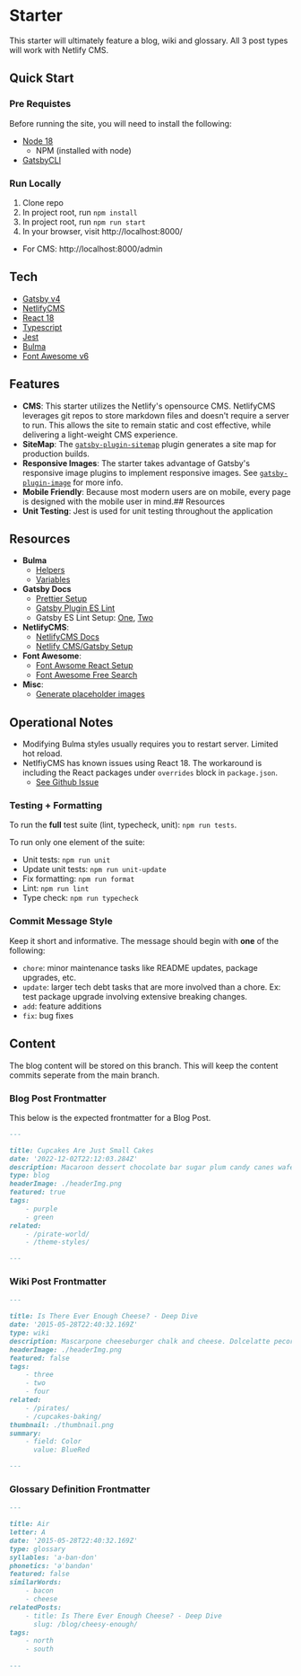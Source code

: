 # Starter

This starter will ultimately feature a blog, wiki and glossary. All 3 post types will work with Netlify CMS.

## Quick Start

### Pre Requistes

Before running the site, you will need to install the following:

-   [Node 18](https://nodejs.org/en/download/current/)
    -   NPM (installed with node)
-   [GatsbyCLI](https://www.gatsbyjs.com/docs/tutorial/part-0/#gatsby-cli)

### Run Locally

1. Clone repo
2. In project root, run `npm install`
3. In project root, run `npm run start`
4. In your browser, visit http://localhost:8000/

-   For CMS: http://localhost:8000/admin

## Tech

-   [Gatsby v4](https://www.gatsbyjs.com/docs)
-   [NetlifyCMS](https://www.netlifycms.org/docs/intro/)
-   [React 18](https://reactjs.org/docs/getting-started.html)
-   [Typescript](https://www.typescriptlang.org/docs/)
-   [Jest](https://jestjs.io/)
-   [Bulma](https://bulma.io/documentation/)
-   [Font Awesome v6](https://fontawesome.com/docs)

## Features

-   **CMS**: This starter utilizes the Netlify's opensource CMS. NetlifyCMS leverages git repos to store markdown files and doesn't require a server to run. This allows the site to remain static and cost effective, while delivering a light-weight CMS experience.
-   **SiteMap**: The [`gatsby-plugin-sitemap`](https://www.gatsbyjs.com/plugins/gatsby-plugin-sitemap/) plugin generates a site map for production builds.
-   **Responsive Images**: The starter takes advantage of Gatsby's responsive image plugins to implement responsive images. See [`gatsby-plugin-image`](https://www.gatsbyjs.com/plugins/gatsby-plugin-image//) for more info.
-   **Mobile Friendly**: Because most modern users are on mobile, every page is designed with the mobile user in mind.## Resources
-   **Unit Testing**: Jest is used for unit testing throughout the application

## Resources

-   **Bulma**
    -   [Helpers](https://bulma.io/documentation/helpers/)
    -   [Variables](https://bulma.io/documentation/customize/variables/)
-   **Gatsby Docs**
    -   [Prettier Setup](https://decodenatura.com/how-to-set-up-gatsby-typescript-eslint-prettier/)
    -   [Gatsby Plugin ES Lint](https://www.gatsbyjs.com/plugins/gatsby-plugin-eslint/)
    -   Gatsby ES Lint Setup: [One](https://medium.com/@stojanpeshov/how-to-setup-gatsbyjs-starter-with-typescript-eslint-prettier-269b1a0a812f), [Two](https://decodenatura.com/how-to-set-up-gatsby-typescript-eslint-prettier/)
-   **NetlifyCMS**:
    -   [NetlifyCMS Docs](https://www.netlifycms.org/docs/gatsby/)
    -   [Netlify CMS/Gatsby Setup](https://www.netlifycms.org/docs/gatsby/)
-   **Font Awesome**:
    -   [Font Awsome React Setup](https://fontawesome.com/docs/web/use-with/react/)
    -   [Font Awesome Free Search](https://fontawesome.com/search?o=r&m=free)
-   **Misc**:
    -   [Generate placeholder images](https://placeholder.com/)

## Operational Notes

-   Modifying Bulma styles usually requires you to restart server. Limited hot reload.
-   NetlfiyCMS has known issues using React 18. The workaround is including the React packages under `overrides` block in `package.json`.
    -   [See Github Issue](https://github.com/netlify/netlify-cms/issues/6499)

### Testing + Formatting

To run the **full** test suite (lint, typecheck, unit): `npm run tests`.

To run only one element of the suite:

-   Unit tests: `npm run unit`
-   Update unit tests: `npm run unit-update`
-   Fix formatting: `npm run format`
-   Lint: `npm run lint`
-   Type check: `npm run typecheck`

### Commit Message Style

Keep it short and informative. The message should begin with **one** of the following:

-   `chore`: minor maintenance tasks like README updates, package upgrades, etc.
-   `update`: larger tech debt tasks that are more involved than a chore. Ex: test package upgrade involving extensive breaking changes.
-   `add`: feature additions
-   `fix`: bug fixes



## Content

The blog content will be stored on this branch. This will keep the content commits seperate from the main branch. 

### Blog Post Frontmatter

This below is the expected frontmatter for a Blog Post. 

```markdown
---

title: Cupcakes Are Just Small Cakes
date: '2022-12-02T22:12:03.284Z'
description: Macaroon dessert chocolate bar sugar plum candy canes wafer tart carrot cake chocolate. Liquorice croissant macaroon chupa
type: blog
headerImage: ./headerImg.png
featured: true
tags:
    - purple
    - green
related:
    - /pirate-world/
    - /theme-styles/

---
```

### Wiki Post Frontmatter

```markdown
---

title: Is There Ever Enough Cheese? - Deep Dive
date: '2015-05-28T22:40:32.169Z'
type: wiki
description: Mascarpone cheeseburger chalk and cheese. Dolcelatte pecorino hard cheese cheeseburger queso fromage stilton danish fontina.
headerImage: ./headerImg.png
featured: false
tags:
    - three
    - two
    - four
related:
    - /pirates/
    - /cupcakes-baking/
thumbnail: ./thumbnail.png
summary:
    - field: Color
      value: BlueRed

---
```

### Glossary Definition Frontmatter

```markdown
---

title: Air
letter: A
date: '2015-05-28T22:40:32.169Z'
type: glossary
syllables: 'a·ban·don'
phonetics: 'əˈbandən'
featured: false
similarWords:
    - bacon
    - cheese
relatedPosts:
    - title: Is There Ever Enough Cheese? - Deep Dive
      slug: /blog/cheesy-enough/
tags:
    - north
    - south
    
---
```